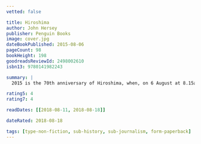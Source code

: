 ```yaml
---
vetted: false

title: Hiroshima
author: John Hersey
publisher: Penguin Books
image: cover.jpg
dateBookPublished: 2015-08-06
pageCount: 98
bookHeight: 198
goodreadsReviewId: 2498002610
isbn13: 9780141982243

summary: |
  2015 is the 70th anniversary of Hiroshima, when, on 6 August at 8.15am, an atomic bob was dropped, killing one hundred thousand men, women and children in its white fury. John Hersey's spare, devastating report on the attack was first published in the New Yorker in 1946. Written in the immediate aftermath of the disaster, it chronicles what happened through the eyes of six civilians. It is a classic piece of journalism, and a defining moment of the nuclear age.

rating5: 4
rating7: 4

readDates: [[2018-08-11, 2018-08-18]]

dateRated: 2018-08-18

tags: [type-non-fiction, sub-history, sub-journalism, form-paperback]
---
```

